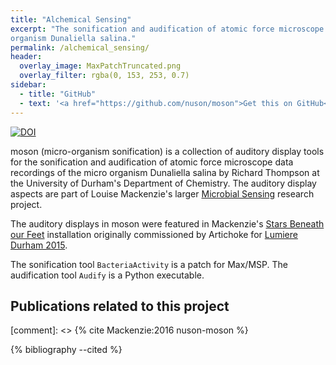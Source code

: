 ```yaml
---
title: "Alchemical Sensing"
excerpt: "The sonification and audification of atomic force microscope data recordings of the micro 
organism Dunaliella salina."
permalink: /alchemical_sensing/
header: 
  overlay_image: MaxPatchTruncated.png
  overlay_filter: rgba(0, 153, 253, 0.7)
sidebar:
  - title: "GitHub"
  - text: '<a href="https://github.com/nuson/moson">Get this on GitHub</a>'
---
```

[![DOI](https://zenodo.org/badge/53403110.svg)](https://zenodo.org/badge/latestdoi/53403110)

moson (micro-organism sonification) is a collection of auditory display tools for the 
sonification and audification of atomic force microscope data recordings of the micro 
organism Dunaliella salina by Richard Thompson at the University of Durham's Department 
of Chemistry. The auditory display aspects are part of Louise Mackenzie's larger [Microbial 
Sensing](http://www.viralexperiments.co/#!viral-experiment-2/cle2) research project.

The auditory displays in moson were featured in Mackenzie's [Stars Beneath our Feet](http://www.lumiere-festival.com/programme/durham/the-stars-beneath-our-feet/) 
installation originally commissioned by Artichoke for [Lumiere Durham 2015](http://www.lumiere-festival.com/durham-2015/).

The sonification tool `BacteriaActivity` is a patch for Max/MSP. The audification tool 
`Audify` is a Python executable.

## Publications related to this project
[comment]: <> {% cite Mackenzie:2016 nuson-moson %}

{% bibliography --cited %}